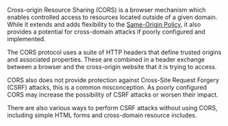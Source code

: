 Cross-origin Resource Sharing (CORS) is a browser mechanism which enables controlled access to resources located outside of a given domain. While it extends and adds flexibility to the [Same-Origin Policy](obsidian://open?vault=security-notes&file=Offensive%20Security%2FWeb%20Application%20Security%2FClient-side%20Vulnerabilities%2FCross-Origin%20Resource%20Sharing%20(CORS)%2FSame-origin%20Policy), it also provides a potential for cross-domain attacks if poorly configured and implemented.

The CORS protocol uses a suite of HTTP headers that define trusted origins and associated properties. These are combined in a header exchange between a browser and the cross-origin website that it is trying to access.

<!-- @TODO: Link CSRF from Client-side vulnerabilities -->
CORS also does not provide protection against Cross-Site Request Forgery (CSRF) attacks, this is a common misconception. As poorly configured CORS may increase the possibility of CSRF attacks or worsen their impact.

There are also various ways to perform CSRF attacks without using CORS, including simple HTML forms and cross-domain resource includes.